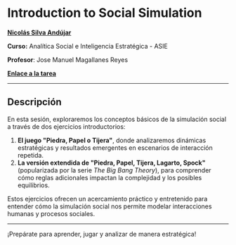 # Introduction to Social Simulation  

[**Nicolás Silva Andújar**](https://www.linkedin.com/in/nicolassilvaandujar)  

**Curso:** Analítica Social e Inteligencia Estratégica - ASIE

**Profesor**: Jose Manuel Magallanes Reyes

[**Enlace a la tarea**](https://nicosil02.github.io/Intro_Social_Simulation/Intro_Social_Simulation.html)

---

## Descripción  
En esta sesión, exploraremos los conceptos básicos de la simulación social a través de dos ejercicios introductorios:  

1. **El juego "Piedra, Papel o Tijera"**, donde analizaremos dinámicas estratégicas y resultados emergentes en escenarios de interacción repetida.  
2. **La versión extendida de "Piedra, Papel, Tijera, Lagarto, Spock"** (popularizada por la serie *The Big Bang Theory*), para comprender cómo reglas adicionales impactan la complejidad y los posibles equilibrios.  

Estos ejercicios ofrecen un acercamiento práctico y entretenido para entender cómo la simulación social nos permite modelar interacciones humanas y procesos sociales.  

---

¡Prepárate para aprender, jugar y analizar de manera estratégica!


